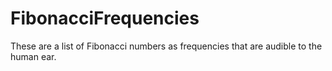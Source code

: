 # FibonacciFrequencies
These are a list of Fibonacci numbers as frequencies that are audible to the human ear.
